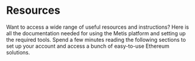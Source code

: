 # Resources

Want to access a wide range of useful resources and instructions? Here is all the documentation needed for using the Metis platform and setting up the required tools. Spend a few minutes reading the following sections to set up your account and access a bunch of easy-to-use Ethereum solutions.
